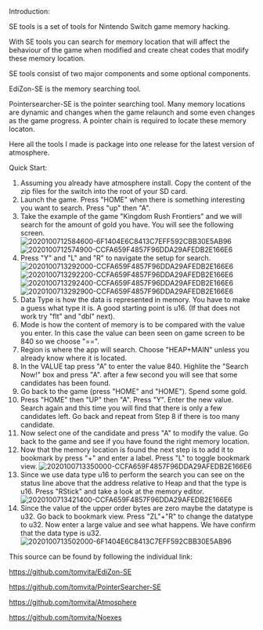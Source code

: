 Introduction: 

SE tools is a set of tools for Nintendo Switch game memory hacking. 

With SE tools you can search for memory location that will affect the behaviour of the game when modified and create cheat codes that modify these memory location. 

SE tools consist of two major components and some optional components.

EdiZon-SE is the memory searching tool. 

Pointersearcher-SE is the pointer searching tool. Many memory locations are dynamic and changes when the game relaunch and some even changes as the game progress. A pointer chain is required to locate these memory locaton. 

Here all the tools I made is package into one release for the latest version of atmosphere. 

Quick Start: 
1. Assuming you already have atmosphere install. Copy the content of the zip files for the switch into the root of your SD card. 
2. Launch the game. Press "HOME" when there is something interesting you want to search. Press "up" then "A". 
3. Take the example of the game "Kingdom Rush Frontiers" and we will search for the amount of gold you have. You will see the following screen. 
![2020100712584600-6F1404E6C8413C7EFF592CBB30E5AB96](https://user-images.githubusercontent.com/68505331/95290669-5e9bf200-08a0-11eb-8815-962d98e98fb3.jpg)
![2020100712574900-CCFA659F4857F96DDA29AFEDB2E166E6](https://user-images.githubusercontent.com/68505331/95290660-5b086b00-08a0-11eb-9578-754f4bdb8b8a.jpg)
4. Press "Y" and "L" and "R" to navigate the setup for search. 
![2020100713292000-CCFA659F4857F96DDA29AFEDB2E166E6](https://user-images.githubusercontent.com/68505331/95291040-3c56a400-08a1-11eb-95c1-22e05b93a0ad.jpg)
![2020100713292200-CCFA659F4857F96DDA29AFEDB2E166E6](https://user-images.githubusercontent.com/68505331/95291048-3fea2b00-08a1-11eb-90ab-fd611eaedd4f.jpg)
![2020100713292400-CCFA659F4857F96DDA29AFEDB2E166E6](https://user-images.githubusercontent.com/68505331/95291052-42e51b80-08a1-11eb-8b1b-180cbf997d7b.jpg)
![2020100713292900-CCFA659F4857F96DDA29AFEDB2E166E6](https://user-images.githubusercontent.com/68505331/95291054-45477580-08a1-11eb-90d1-51139f5cb906.jpg)
5. Data Type is how the data is represented in memory. You have to make a guess what type it is. A good starting point is u16. (If that does not work try "flt" and "dbl" next). 
6. Mode is how the content of memory is to be compared with the value you enter. In this case the value can been seen on game screen to be 840 so we choose "==".
7. Region is where the app will search. Choose "HEAP+MAIN" unless you already know where it is located. 
8. In the VALUE tap press "A" to enter the value 840. Highlite the "Search Now!" box and press "A". after a few second you will see that some candidates has been found. 
9. Go back to the game (press "HOME" and "HOME"). Spend some gold. 
10. Press "HOME" then "UP" then "A". Press "Y". Enter the new value. Search again and this time you will find that there is only a few candidates left. Go back and repeat from Step 8 if there is too many candidate.
11. Now select one of the candidate and press "A" to modify the value. Go back to the game and see if you have found the right memory location. 
12. Now that the memory location is found the next step is to add it to bookmark by press "+" and enter a label. Press "L" to toggle bookmark view. 
![2020100713350000-CCFA659F4857F96DDA29AFEDB2E166E6](https://user-images.githubusercontent.com/68505331/95291368-f2ba8900-08a1-11eb-9986-85317065a69d.jpg)
13. Since we use data type u16 to perform the search you can see on the status line above that the address relative to Heap and that the type is u16. Press "RStick" and take a look at the memory editor. 
![2020100713421400-CCFA659F4857F96DDA29AFEDB2E166E6](https://user-images.githubusercontent.com/68505331/95291857-f3075400-08a2-11eb-9d0e-b3b4c1743565.jpg)
14. Since the value of the upper order bytes are zero maybe the datatype is u32. Go back to bookmark view. Press "ZL"+"R" to change the datatype to u32. Now enter a large value and see what happens. We have confirm that the data type is u32. 
![2020100713502000-6F1404E6C8413C7EFF592CBB30E5AB96](https://user-images.githubusercontent.com/68505331/95292469-18489200-08a4-11eb-9d85-bf48c81904d4.jpg)




This source can be found by following the individual link: 

https://github.com/tomvita/EdiZon-SE

https://github.com/tomvita/PointerSearcher-SE

https://github.com/tomvita/Atmosphere

https://github.com/tomvita/Noexes

